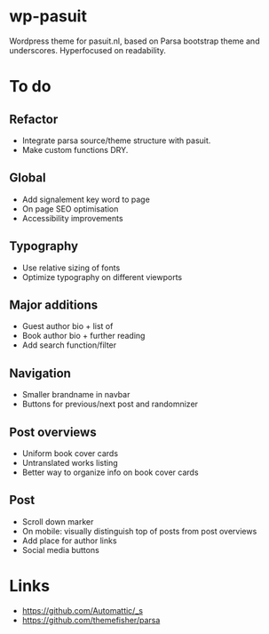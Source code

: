 # wp-pasuit

Wordpress theme for pasuit.nl, based on Parsa bootstrap theme and
underscores. Hyperfocused on readability.

# To do

## Refactor

- Integrate parsa source/theme structure with pasuit.
- Make custom functions DRY.

## Global

- Add signalement key word to page
- On page SEO optimisation
- Accessibility improvements

## Typography

- Use relative sizing of fonts
- Optimize typography on different viewports

## Major additions

- Guest author bio + list of 
- Book author bio + further reading
- Add search function/filter

## Navigation

- Smaller brandname in navbar
- Buttons for previous/next post and randomnizer


## Post overviews

- Uniform book cover cards
- Untranslated works listing
- Better way to organize info on book cover cards

## Post

- Scroll down marker
- On mobile: visually distinguish top of posts from post overviews
- Add place for author links
- Social media buttons



# Links

- https://github.com/Automattic/_s
- https://github.com/themefisher/parsa


